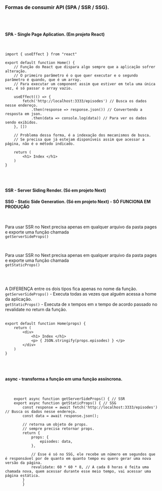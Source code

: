 ### Formas de consumir API (SPA / SSR / SSG).

<br /><br />

#### SPA - Single Page Aplication. (Em projeto React)
<br />

```
import { useEffect } from "react"

export default function Home() {
    // Função do React que dispara algo sempre que a aplicação sofrer alteração.
    // O primeiro parâmetro é o que quer executar e o segundo parâmetro é quando, que é um array.
    // Para executar um component assim que estiver em tela uma única vez, é só passar o array vazio.

    useEffect(() => {
        fetch('http://localhost:3333/episodes') // Busca os dados nesse endereço.
            .then(response => response.json()) // Convertendo a resposta em json.
            .then(data => console.log(data)) // Para ver os dados sendo exibidos.
    }, [])

    // Problema dessa forma, é a indexação dos mecanismos de busca.
    // Se precisa que já estejam disponíveis assim que acessar a página, não é o método indicado.

    return (
        <h1> Index </h1>
    )
}
```

<br /><br />

#### SSR - Server Siding Render. (Só em projeto Next)
#### SSG - Static Side Generation. (Só em projeto Next) - SÓ FUNCIONA EM PRODUÇÃO

<br />

Para usar SSR no Next precisa apenas em qualquer arquivo da pasta pages e exporte uma função chamada <br />
```getServerSideProps()```

<br />

Para usar SSR no Next precisa apenas em qualquer arquivo da pasta pages e exporte uma função chamada <br />
```getStaticProps()```

<br /><br />

A DIFERENÇA entre os dois tipos fica apenas no nome da função. <br />
``` getServerSideProps() ``` - Executa todas as vezes que alguém acessa a home da aplicação. <br />
``` getStaticProps() ``` - Executa de x tempos em x tempo de acordo passado no revalidate no return da função. <br /><br />

```
export default function Home(props) {
    return (
        <div>
            <h1> Index </h1>
            <p> { JSON.stringify(props.episodes) } </p>
        </div>
    )
}
```

<br /><br />

#### async - transforma a função em uma função assíncrona.
<br />

```
    export async function getServerSideProps() { // SSR
    export async function getStaticProps() { // SSG
        const response = await fetch('http://localhost:3333/episodes') // Busca os dados nesse endereço.
        const data = await response.json();

        // retorna um objeto de props.
        // sempre precisa retornar props.
        return {
            props: {
                episodes: data,
            },

            // Esse é só no SSG, ele recebe um número em segundos que é responsável por de quanto em quanto tempo eu quero gerar uma nova versão da página.
            revalidate: 60 * 60 * 8, // A cada 8 horas é feita uma chamada nova, quem acessar durante esse meio tempo, vai acessar uma página estática.
        }
		}
```
